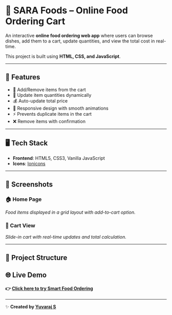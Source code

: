 # 🍴 SARA Foods – Online Food Ordering Cart

An interactive **online food ordering web app** where users can browse dishes, add them to a cart, update quantities, and view the total cost in real-time.  

This project is built using **HTML, CSS, and JavaScript**.

---

## 🚀 Features
- 🛒 Add/Remove items from the cart
- 🔄 Update item quantities dynamically
- 💰 Auto-update total price
- 🎨 Responsive design with smooth animations
- ⚡ Prevents duplicate items in the cart
- ❌ Remove items with confirmation

---

## 🖥️ Tech Stack
- **Frontend**: HTML5, CSS3, Vanilla JavaScript
- **Icons**: [Ionicons](https://ionic.io/ionicons)

---

## 📸 Screenshots
### 🏠 Home Page
_Food items displayed in a grid layout with add-to-cart option._  

### 🛒 Cart View
_Slide-in cart with real-time updates and total calculation._

---

## 📂 Project Structure
## 🌐 Live Demo
#### 👉 [Click here to try Smart Food Ordering](https://yuvarajssyk.github.io/smart-food-ordering/)
---



✨ **Created by [Yuvaraj S](https://github.com/yuvarajssyk)**  


